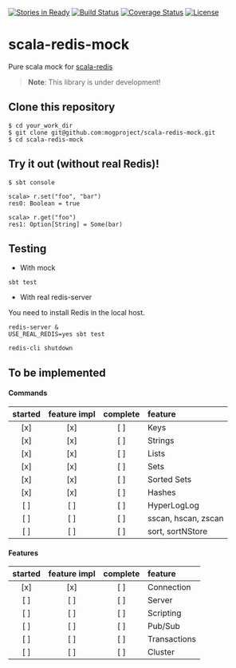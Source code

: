 [![Stories in Ready](https://badge.waffle.io/mogproject/scala-redis-mock.png?label=ready&title=Ready)](https://waffle.io/mogproject/scala-redis-mock)
[![Build Status](https://travis-ci.org/mogproject/scala-redis-mock.svg?branch=master)](https://travis-ci.org/mogproject/scala-redis-mock)
[![Coverage Status](https://coveralls.io/repos/mogproject/scala-redis-mock/badge.svg)](https://coveralls.io/r/mogproject/scala-redis-mock)
[![License](https://img.shields.io/badge/license-Apache2-brightgreen.svg)](http://choosealicense.com/licenses/apache-2.0/)

# scala-redis-mock
Pure scala mock for [scala-redis](https://github.com/debasishg/scala-redis)

> **Note**: This library is under development!


## Clone this repository

```
$ cd your_work_dir
$ git clone git@github.com:mogproject/scala-redis-mock.git
$ cd scala-redis-mock
```

## Try it out (without real Redis)!

```
$ sbt console

scala> r.set("foo", "bar")
res0: Boolean = true

scala> r.get("foo")
res1: Option[String] = Some(bar)
```


## Testing

- With mock

```
sbt test
```

- With real redis-server

You need to install Redis in the local host.

```
redis-server &
USE_REAL_REDIS=yes sbt test

redis-cli shutdown
```


## To be implemented

#### Commands

|started|feature impl|complete|feature|
|:-:|:-:|:-:|:--|
|[x]|[x]|[ ]|Keys|
|[x]|[x]|[ ]|Strings|
|[x]|[x]|[ ]|Lists|
|[x]|[x]|[ ]|Sets|
|[x]|[x]|[ ]|Sorted Sets|
|[x]|[x]|[ ]|Hashes|
|[ ]|[ ]|[ ]|HyperLogLog|
|[ ]|[ ]|[ ]|sscan, hscan, zscan|
|[ ]|[ ]|[ ]|sort, sortNStore|

#### Features
|started|feature impl|complete|feature|
|:-:|:-:|:-:|:--|
|[x]|[x]|[ ]|Connection|
|[ ]|[ ]|[ ]|Server|
|[ ]|[ ]|[ ]|Scripting|
|[ ]|[ ]|[ ]|Pub/Sub|
|[ ]|[ ]|[ ]|Transactions|
|[ ]|[ ]|[ ]|Cluster|
